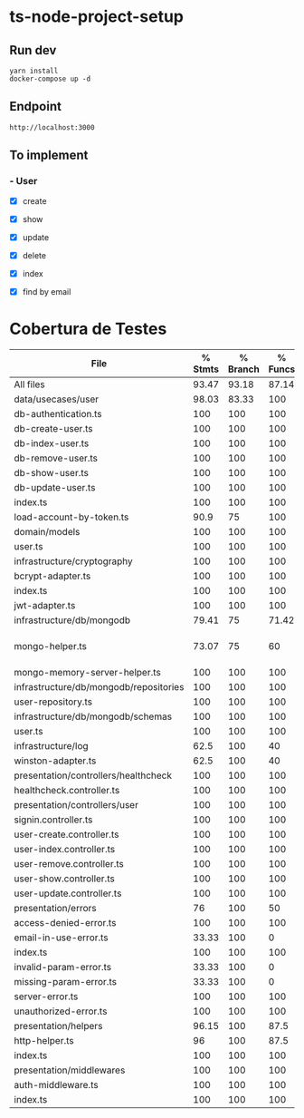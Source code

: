 # ts-node-project-setup

## Run dev

```
yarn install
docker-compose up -d
```

## Endpoint

```
http://localhost:3000
```

## To implement

### - User

- [x] create
- [x] show
- [x] update
- [x] delete
- [x] index
- [x] find by email


# Cobertura de Testes

| File                                    | % Stmts | % Branch | % Funcs | % Lines | Uncovered Line #s |
|-----------------------------------------|---------|----------|---------|---------|-------------------|
| All files                               |   93.47 |    93.18 |   87.14 |   93.35 |                   |
| data/usecases/user                      |   98.03 |    83.33 |     100 |   98.03 |                   |
|   db-authentication.ts                  |     100 |      100 |     100 |     100 |                   |
|   db-create-user.ts                     |     100 |      100 |     100 |     100 |                   |
|   db-index-user.ts                      |     100 |      100 |     100 |     100 |                   |
|   db-remove-user.ts                     |     100 |      100 |     100 |     100 |                   |
|   db-show-user.ts                       |     100 |      100 |     100 |     100 |                   |
|   db-update-user.ts                     |     100 |      100 |     100 |     100 |                   |
|   index.ts                              |     100 |      100 |     100 |     100 |                   |
|   load-account-by-token.ts              |    90.9 |       75 |     100 |    90.9 | 16                |
| domain/models                           |     100 |      100 |     100 |     100 |                   |
|   user.ts                               |     100 |      100 |     100 |     100 |                   |
| infrastructure/cryptography             |     100 |      100 |     100 |     100 |                   |
|   bcrypt-adapter.ts                     |     100 |      100 |     100 |     100 |                   |
|   index.ts                              |     100 |      100 |     100 |     100 |                   |
|   jwt-adapter.ts                        |     100 |      100 |     100 |     100 |                   |
| infrastructure/db/mongodb               |   79.41 |       75 |   71.42 |   79.41 |                   |
|   mongo-helper.ts                       |   73.07 |       75 |      60 |   73.07 | 20-21,32-33,56-61 |
|   mongo-memory-server-helper.ts         |     100 |      100 |     100 |     100 |                   |
| infrastructure/db/mongodb/repositories  |     100 |      100 |     100 |     100 |                   |
|   user-repository.ts                    |     100 |      100 |     100 |     100 |                   |
| infrastructure/db/mongodb/schemas       |     100 |      100 |     100 |     100 |                   |
|   user.ts                               |     100 |      100 |     100 |     100 |                   |
| infrastructure/log                      |    62.5 |      100 |      40 |    62.5 |                   |
|   winston-adapter.ts                    |    62.5 |      100 |      40 |    62.5 | 25-33             |
| presentation/controllers/healthcheck    |     100 |      100 |     100 |     100 |                   |
|   healthcheck.controller.ts             |     100 |      100 |     100 |     100 |                   |
| presentation/controllers/user           |     100 |      100 |     100 |     100 |                   |
|   signin.controller.ts                  |     100 |      100 |     100 |     100 |                   |
|   user-create.controller.ts             |     100 |      100 |     100 |     100 |                   |
|   user-index.controller.ts              |     100 |      100 |     100 |     100 |                   |
|   user-remove.controller.ts             |     100 |      100 |     100 |     100 |                   |
|   user-show.controller.ts               |     100 |      100 |     100 |     100 |                   |
|   user-update.controller.ts             |     100 |      100 |     100 |     100 |                   |
| presentation/errors                     |      76 |      100 |      50 |      76 |                   |
|   access-denied-error.ts                |     100 |      100 |     100 |     100 |                   |
|   email-in-use-error.ts                 |   33.33 |      100 |       0 |   33.33 | 3-4               |
|   index.ts                              |     100 |      100 |     100 |     100 |                   |
|   invalid-param-error.ts                |   33.33 |      100 |       0 |   33.33 | 3-4               |
|   missing-param-error.ts                |   33.33 |      100 |       0 |   33.33 | 3-4               |
|   server-error.ts                       |     100 |      100 |     100 |     100 |                   |
|   unauthorized-error.ts                 |     100 |      100 |     100 |     100 |                   |
| presentation/helpers                    |   96.15 |      100 |    87.5 |     100 |                   |
|   http-helper.ts                        |      96 |      100 |    87.5 |     100 |                   |
|   index.ts                              |     100 |      100 |     100 |     100 |                   |
| presentation/middlewares                |     100 |      100 |     100 |     100 |                   |
|   auth-middleware.ts                    |     100 |      100 |     100 |     100 |                   |
|   index.ts                              |     100 |      100 |     100 |     100 |                   |

